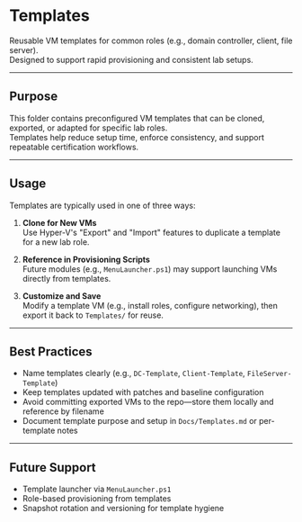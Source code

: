 # Templates

Reusable VM templates for common roles (e.g., domain controller, client, file server).  
Designed to support rapid provisioning and consistent lab setups.

---

## Purpose

This folder contains preconfigured VM templates that can be cloned, exported, or adapted for specific lab roles.  
Templates help reduce setup time, enforce consistency, and support repeatable certification workflows.

---

## Usage

Templates are typically used in one of three ways:

1. **Clone for New VMs**  
   Use Hyper-V's "Export" and "Import" features to duplicate a template for a new lab role.

2. **Reference in Provisioning Scripts**  
   Future modules (e.g., `MenuLauncher.ps1`) may support launching VMs directly from templates.

3. **Customize and Save**  
   Modify a template VM (e.g., install roles, configure networking), then export it back to `Templates/` for reuse.

---

## Best Practices

- Name templates clearly (e.g., `DC-Template`, `Client-Template`, `FileServer-Template`)
- Keep templates updated with patches and baseline configuration
- Avoid committing exported VMs to the repo—store them locally and reference by filename
- Document template purpose and setup in `Docs/Templates.md` or per-template notes

---

## Future Support

- Template launcher via `MenuLauncher.ps1`
- Role-based provisioning from templates
- Snapshot rotation and versioning for template hygiene
